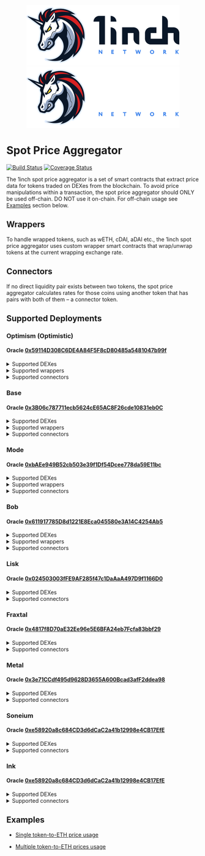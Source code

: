 <div align="center">
    <img src="https://github.com/1inch/farming/blob/master/.github/1inch_github_w.svg#gh-light-mode-only">
    <img src="https://github.com/1inch/farming/blob/master/.github/1inch_github_b.svg#gh-dark-mode-only">
</div>

# Spot Price Aggregator

[![Build Status](https://github.com/1inch/spot-price-aggregator/actions/workflows/test.yml/badge.svg)](https://github.com/1inch/spot-price-aggregator/actions)
[![Coverage Status](https://codecov.io/gh/1inch/spot-price-aggregator/branch/master/graph/badge.svg?token=6V7609YJ1Q)](https://codecov.io/gh/1inch/spot-price-aggregator)

The 1inch spot price aggregator is a set of smart contracts that extract price data for tokens traded on DEXes from the blockchain. To avoid price manipulations within a transaction, the spot price aggregator should ONLY be used off-chain. DO NOT use it on-chain. For off-chain usage see [Examples](#examples) section below.

## Wrappers

To handle wrapped tokens, such as wETH, cDAI, aDAI etc., the 1inch spot price aggregator uses custom wrapper smart contracts that wrap/unwrap tokens at the current wrapping exchange rate. 

## Connectors

If no direct liquidity pair exists between two tokens, the spot price aggregator calculates rates for those coins using another token that has pairs with both of them – a connector token.

## Supported Deployments

### Optimism (Optimistic)

#### Oracle [0x59114D308C6DE4A84F5F8cD80485a5481047b99f](https://optimistic.etherscan.io/address/0x59114D308C6DE4A84F5F8cD80485a5481047b99f)

<details><summary>Supported DEXes</summary>

   * VelodromeV2 - [0xF82D282E9FAcE46F73835e775330fD4770654f1A](https://optimistic.etherscan.io/address/0xF82D282E9FAcE46F73835e775330fD4770654f1A)
   * Slipstream - [0x799bF23950F2B2e28b8a2A0ea78fd8Ca4f61fD9c](https://optimistic.etherscan.io/address/0x799bF23950F2B2e28b8a2A0ea78fd8Ca4f61fD9c)

</details>

<details><summary>Supported wrappers</summary>

   * AaveV3 - [0x0c8fc7a71C28c768FDC1f7d75835229beBEB1573](https://optimistic.etherscan.io/address/0x0c8fc7a71C28c768FDC1f7d75835229beBEB1573)
   * StataTokens (AaveV3) - [0x1A75DF59f464a70Cc8f7383983852FF72e5F5167](https://optimistic.etherscan.io/address/0x1A75DF59f464a70Cc8f7383983852FF72e5F5167)

</details>

<details><summary>Supported connectors</summary>

   * NONE - [0xFFfFfFffFFfffFFfFFfFFFFFffFFFffffFfFFFfF](https://optimistic.etherscan.io/address/0xFFfFfFffFFfffFFfFFfFFFFFffFFFffffFfFFFfF)
   * WETH - [0x4200000000000000000000000000000000000006](https://optimistic.etherscan.io/address/0x4200000000000000000000000000000000000006)
   * USDC.e - [0x7F5c764cBc14f9669B88837ca1490cCa17c31607](https://optimistic.etherscan.io/address/0x7F5c764cBc14f9669B88837ca1490cCa17c31607)
   * USDC - [0x0b2C639c533813f4Aa9D7837CAf62653d097Ff85](https://optimistic.etherscan.io/address/0x0b2C639c533813f4Aa9D7837CAf62653d097Ff85)
   * USDT - [0x94b008aA00579c1307B0EF2c499aD98a8ce58e58](https://optimistic.etherscan.io/address/0x94b008aA00579c1307B0EF2c499aD98a8ce58e58)
   * DAI - [0xDA10009cBd5D07dd0CeCc66161FC93D7c9000da1](https://optimistic.etherscan.io/address/0xDA10009cBd5D07dd0CeCc66161FC93D7c9000da1)
   * WSETH - [0x68f180fcCe6836688e9084f035309E29Bf0A2095](https://optimistic.etherscan.io/address/0x1F32b1c2345538c0c6f582fCB022739c4A194Ebb)
   * OP - [0x4200000000000000000000000000000000000042](https://optimistic.etherscan.io/address/0x4200000000000000000000000000000000000042)
   * SUSD - [0x4200000000000000000000000000000000000042](https://optimistic.etherscan.io/address/0x8c6f28f2F1A3C87F0f938b96d27520d9751ec8d9)

</details>

### Base

#### Oracle [0x3B06c787711ecb5624cE65AC8F26cde10831eb0C](https://basescan.org/address/0x3B06c787711ecb5624cE65AC8F26cde10831eb0C)

<details><summary>Supported DEXes</summary>

   * VelodromeV2 - [0x309E98D9A45d7294f0F85f8d986BB0C6EB01cc39](https://basescan.org/address/0x309E98D9A45d7294f0F85f8d986BB0C6EB01cc39)
   * Slipstream - [0x42430f1D93acbd5F38128fe4DBdde3c5B09a2b7E](https://basescan.org/address/0x42430f1D93acbd5F38128fe4DBdde3c5B09a2b7E)

</details>

<details><summary>Supported wrappers</summary>

   * WETH - [0x3Ce81621e674Db129033548CbB9FF31AEDCc1BF6](https://basescan.org/address/0x3Ce81621e674Db129033548CbB9FF31AEDCc1BF6)
   * AaveV3 - [0x0c8fc7a71C28c768FDC1f7d75835229beBEB1573](https://basescan.org/address/0x0c8fc7a71C28c768FDC1f7d75835229beBEB1573)
   * StataTokens (AaveV3) - [0x1A75DF59f464a70Cc8f7383983852FF72e5F5167](https://basescan.org/address/0x1A75DF59f464a70Cc8f7383983852FF72e5F5167)
   * CompoundV3 - [0x3afA12cf9Ac1a96845973BD93dBEa183A94DD74F](https://basescan.org/address/0x3afA12cf9Ac1a96845973BD93dBEa183A94DD74F)

</details>

<details><summary>Supported connectors</summary>

   * NONE - [0xFFfFfFffFFfffFFfFFfFFFFFffFFFffffFfFFFfF](https://basescan.org/address/0xFFfFfFffFFfffFFfFFfFFFFFffFFFffffFfFFFfF)
   * WETH - [0x4200000000000000000000000000000000000006](https://basescan.org/address/0x4200000000000000000000000000000000000006)
   * USDC - [0x833589fCD6eDb6E08f4c7C32D4f71b54bdA02913](https://basescan.org/address/0x833589fCD6eDb6E08f4c7C32D4f71b54bdA02913)
   * DAI - [0x50c5725949A6F0c72E6C4a641F24049A917DB0Cb](https://basescan.org/address/0x50c5725949A6F0c72E6C4a641F24049A917DB0Cb)

</details>

### Mode

#### Oracle [0xbAEe949B52cb503e39f1Df54Dcee778da59E11bc](https://explorer.mode.network/address/0xbAEe949B52cb503e39f1Df54Dcee778da59E11bc)

<details><summary>Supported DEXes</summary>

   * VelodromeV2 - [0xF6cE387e11Cb8195C192c5E09b0E937D2B43665e](https://explorer.mode.network/address/0xF6cE387e11Cb8195C192c5E09b0E937D2B43665e)
   * Slipstream - [0xE7520590779811C2fE97419D15864E5000d54a5b](https://explorer.mode.network/address/0xE7520590779811C2fE97419D15864E5000d54a5b)

</details>

<details><summary>Supported wrappers</summary>

   * Ionic - [0x6C1f5De46D459aa44AfC0B42008825dA6b9d3635](https://explorer.mode.network/address/0x6C1f5De46D459aa44AfC0B42008825dA6b9d3635)
   * LayerBank - [0x8Ea46a9396A1594eC9136Bd922555C0dbcA21655](https://explorer.mode.network/address/0x8Ea46a9396A1594eC9136Bd922555C0dbcA21655)

</details>

<details><summary>Supported connectors</summary>

   * NONE - [0xFFfFfFffFFfffFFfFFfFFFFFffFFFffffFfFFFfF](https://explorer.mode.network/address/0xFFfFfFffFFfffFFfFFfFFFFFffFFFffffFfFFFfF)
   * WETH - [0x4200000000000000000000000000000000000006](https://explorer.mode.network/address/0x4200000000000000000000000000000000000006)
   * MODE - [0xDfc7C877a950e49D2610114102175A06C2e3167a](https://explorer.mode.network/address/0xDfc7C877a950e49D2610114102175A06C2e3167a)
   * USDC - [0xd988097fb8612cc24eeC14542bC03424c656005f](https://explorer.mode.network/address/0xd988097fb8612cc24eeC14542bC03424c656005f)
   * USDT - [0xf0F161fDA2712DB8b566946122a5af183995e2eD](https://explorer.mode.network/address/0xf0F161fDA2712DB8b566946122a5af183995e2eD)

</details>

### Bob

#### Oracle [0x611917785D8d1221E8Eca045580e3A14C4254Ab5](https://explorer.gobob.xyz/address/0x611917785D8d1221E8Eca045580e3A14C4254Ab5)

<details><summary>Supported DEXes</summary>

   * VelodromeV2 - [0xabE4cbcE47707D7A74bF6F1a343FF2c92267D3ea](https://explorer.gobob.xyz/address/0xabE4cbcE47707D7A74bF6F1a343FF2c92267D3ea)

</details>

<details><summary>Supported wrappers</summary>

   * ShoeBill - [0x1420e7e37d1915E075299DFCe60Ee0c6b682793E](https://explorer.gobob.xyz/address/0x1420e7e37d1915E075299DFCe60Ee0c6b682793E)
   * LayerBank - [0x2169b9f7feC5e283DCAe43e364E0AAD26CB13bcB](https://explorer.gobob.xyz/address/0x2169b9f7feC5e283DCAe43e364E0AAD26CB13bcB)

</details>

<details><summary>Supported connectors</summary>

   * NONE - [0xFFfFfFffFFfffFFfFFfFFFFFffFFFffffFfFFFfF](https://explorer.gobob.xyz/address/0xFFfFfFffFFfffFFfFFfFFFFFffFFFffffFfFFFfF)
   * WETH - [0x4200000000000000000000000000000000000006](https://explorer.gobob.xyz/address/0x4200000000000000000000000000000000000006)
   * USDC.e - [0xe75D0fB2C24A55cA1e3F96781a2bCC7bdba058F0](https://explorer.gobob.xyz/address/0xe75D0fB2C24A55cA1e3F96781a2bCC7bdba058F0)
   * USDT - [0x05D032ac25d322df992303dCa074EE7392C117b9](https://explorer.gobob.xyz/address/0x05D032ac25d322df992303dCa074EE7392C117b9)
   * WBTC - [0x03C7054BCB39f7b2e5B2c7AcB37583e32D70Cfa3](https://explorer.gobob.xyz/address/0x03C7054BCB39f7b2e5B2c7AcB37583e32D70Cfa3)

</details>

### Lisk

#### Oracle [0x024503003fFE9AF285f47c1DaAaA497D9f1166D0](https://blockscout.lisk.com/address/0x024503003fFE9AF285f47c1DaAaA497D9f1166D0)

<details><summary>Supported DEXes</summary>

   * VelodromeV2 - [0xA83Efe588141B580F5E7c666cB6dcb321A217428](https://blockscout.lisk.com/address/0xA83Efe588141B580F5E7c666cB6dcb321A217428)
   * Slipstream - [0xC60A684E00f2aEc11603348A615cb2b454B62e31](https://blockscout.lisk.com/address/0xC60A684E00f2aEc11603348A615cb2b454B62e31)

</details>

<details><summary>Supported connectors</summary>

   * NONE - [0xFFfFfFffFFfffFFfFFfFFFFFffFFFffffFfFFFfF](https://blockscout.lisk.com/address/0xFFfFfFffFFfffFFfFFfFFFFFffFFFffffFfFFFfF)
   * USDT - [0x05D032ac25d322df992303dCa074EE7392C117b9](https://blockscout.lisk.com/address/0x05D032ac25d322df992303dCa074EE7392C117b9)
   * USDC.e - [0xF242275d3a6527d877f2c927a82D9b057609cc71](https://blockscout.lisk.com/address/0xF242275d3a6527d877f2c927a82D9b057609cc71)
   * WETH - [0x4200000000000000000000000000000000000006](https://blockscout.lisk.com/address/0x4200000000000000000000000000000000000006)
   * LSK - [0xac485391EB2d7D88253a7F1eF18C37f4242D1A24](https://blockscout.lisk.com/address/0xac485391EB2d7D88253a7F1eF18C37f4242D1A24)
   * XVELO - [0x7f9AdFbd38b669F03d1d11000Bc76b9AaEA28A81](https://blockscout.lisk.com/address/0x7f9AdFbd38b669F03d1d11000Bc76b9AaEA28A81)

</details>

### Fraxtal

#### Oracle [0x4817f8D70aE32Ee96e5E6BFA24eb7Fcfa83bbf29](https://fraxscan.com/address/0x4817f8D70aE32Ee96e5E6BFA24eb7Fcfa83bbf29)

<details><summary>Supported DEXes</summary>

   * VelodromeV2 - [0xE6423B79A3a95dD76DFc2D5183a6329837bbD051](https://fraxscan.com/address/0xE6423B79A3a95dD76DFc2D5183a6329837bbD051)
   * Slipstream - [0xfc8589901150cb1600381F36E936b817B6251919](https://fraxscan.com/address/0xfc8589901150cb1600381F36E936b817B6251919)

</details>

<details><summary>Supported connectors</summary>

   * NONE - [0xFFfFfFffFFfffFFfFFfFFFFFffFFFffffFfFFFfF](https://fraxscan.com/address/0xFFfFfFffFFfffFFfFFfFFFFFffFFFffffFfFFFfF)
   * FRAX - [0xFc00000000000000000000000000000000000001](https://fraxscan.com/address/0xFc00000000000000000000000000000000000001)
   * wfrxETH - [0xFC00000000000000000000000000000000000006](https://fraxscan.com/address/0xFC00000000000000000000000000000000000006)
   * sfrxETH - [0xFC00000000000000000000000000000000000005](https://fraxscan.com/address/0xFC00000000000000000000000000000000000005)
   * USDe - [0x5d3a1Ff2b6BAb83b63cd9AD0787074081a52ef34](https://fraxscan.com/address/0x5d3a1Ff2b6BAb83b63cd9AD0787074081a52ef34)
   * sUSDe - [0x211Cc4DD073734dA055fbF44a2b4667d5E5fE5d2](https://fraxscan.com/address/0x211Cc4DD073734dA055fbF44a2b4667d5E5fE5d2)
   * USDC - [0xDcc0F2D8F90FDe85b10aC1c8Ab57dc0AE946A543](https://fraxscan.com/address/0xDcc0F2D8F90FDe85b10aC1c8Ab57dc0AE946A543)
   * WETH - [0x4200000000000000000000000000000000000006](https://fraxscan.com/address/0x4200000000000000000000000000000000000006)

</details>

### Metal

#### Oracle [0x3e71CCdf495d9628D3655A600Bcad3afF2ddea98](https://explorer.metall2.com/address/0x3e71CCdf495d9628D3655A600Bcad3afF2ddea98)

<details><summary>Supported DEXes</summary>

   * VelodromeV2 - [0x593D092BB28CCEfe33bFdD3d9457e77Bd3084271](https://explorer.metall2.com/address/0x593D092BB28CCEfe33bFdD3d9457e77Bd3084271)
   * Slipstream - [0x8Eb6838B4e998DA08aab851F3d42076f21530389](https://explorer.metall2.com/address/0x8Eb6838B4e998DA08aab851F3d42076f21530389)

</details>

<details><summary>Supported connectors</summary>

   * NONE - [0xFFfFfFffFFfffFFfFFfFFFFFffFFFffffFfFFFfF](https://explorer.metall2.com/address/0xFFfFfFffFFfffFFfFFfFFFFFffFFFffffFfFFFfF)
   * USDC - [0xb91CFCcA485C6E40E3bC622f9BFA02a8ACdEeBab](https://explorer.metall2.com/address/0xb91CFCcA485C6E40E3bC622f9BFA02a8ACdEeBab)
   * WETH - [0x4200000000000000000000000000000000000006](https://explorer.metall2.com/address/0x4200000000000000000000000000000000000006)
   * MTL - [0xBCFc435d8F276585f6431Fc1b9EE9A850B5C00A9](https://explorer.metall2.com/address/0xBCFc435d8F276585f6431Fc1b9EE9A850B5C00A9)
   * XVELO - [0x7f9AdFbd38b669F03d1d11000Bc76b9AaEA28A81](https://explorer.metall2.com/address/0x7f9AdFbd38b669F03d1d11000Bc76b9AaEA28A81)

</details>

### Soneium

#### Oracle [0xe58920a8c684CD3d6dCaC2a41b12998e4CB17EfE](https://soneium.blockscout.com/address/0xe58920a8c684CD3d6dCaC2a41b12998e4CB17EfE)

<details><summary>Supported DEXes</summary>

   * VelodromeV2 - [0x34a26CA2dFb98f4440e6B5bbFAA854dd72B1E39b](https://soneium.blockscout.com/address/0x34a26CA2dFb98f4440e6B5bbFAA854dd72B1E39b)
   * Slipstream - [0x0D6d3Da47E495c0249073B6587E44Da1d2f35070](https://soneium.blockscout.com/address/0x0D6d3Da47E495c0249073B6587E44Da1d2f35070)

</details>

<details><summary>Supported connectors</summary>

   * NONE - [0xFFfFfFffFFfffFFfFFfFFFFFffFFFffffFfFFFfF](https://soneium.blockscout.com/address/0xFFfFfFffFFfffFFfFFfFFFFFffFFFffffFfFFFfF)
   * USDC - [0xbA9986D2381edf1DA03B0B9c1f8b00dc4AacC369](https://soneium.blockscout.com/address/0xbA9986D2381edf1DA03B0B9c1f8b00dc4AacC369)
   * WETH - [0x4200000000000000000000000000000000000006](https://soneium.blockscout.com/address/0x4200000000000000000000000000000000000006)
   * XVELO - [0x7f9AdFbd38b669F03d1d11000Bc76b9AaEA28A81](https://soneium.blockscout.com/address/0x7f9AdFbd38b669F03d1d11000Bc76b9AaEA28A81)

</details>

### Ink

#### Oracle [0xe58920a8c684CD3d6dCaC2a41b12998e4CB17EfE](https://explorer.inkonchain.com/address/0xe58920a8c684CD3d6dCaC2a41b12998e4CB17EfE)

<details><summary>Supported DEXes</summary>

   * VelodromeV2 - [0x34a26CA2dFb98f4440e6B5bbFAA854dd72B1E39b](https://explorer.inkonchain.com/address/0x34a26CA2dFb98f4440e6B5bbFAA854dd72B1E39b)
   * Slipstream - [0x0D6d3Da47E495c0249073B6587E44Da1d2f35070](https://explorer.inkonchain.com/address/0x0D6d3Da47E495c0249073B6587E44Da1d2f35070)

</details>

<details><summary>Supported connectors</summary>

   * NONE - [0xFFfFfFffFFfffFFfFFfFFFFFffFFFffffFfFFFfF](https://explorer.inkonchain.com/address/0xFFfFfFffFFfffFFfFFfFFFFFffFFFffffFfFFFfF)
   * USDC - [0xF1815bd50389c46847f0Bda824eC8da914045D14](https://explorer.inkonchain.com/address/0xb91CFCcA485C6E40E3bC622f9BFA02a8ACdEeBab)
   * WETH - [0x4200000000000000000000000000000000000006](https://explorer.inkonchain.com/address/0x4200000000000000000000000000000000000006)
   * XVELO - [0x7f9AdFbd38b669F03d1d11000Bc76b9AaEA28A81](https://explorer.inkonchain.com/address/0x7f9AdFbd38b669F03d1d11000Bc76b9AaEA28A81)

</details>

## Examples

* [Single token-to-ETH price usage](https://github.com/1inch-exchange/offchain-oracle/blob/master/examples/single-price.js)

* [Multiple token-to-ETH prices usage](https://github.com/1inch-exchange/offchain-oracle/blob/master/examples/multiple-prices.js)
